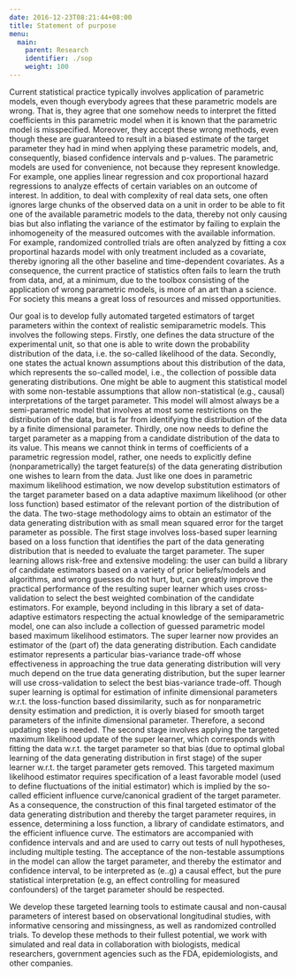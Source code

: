 ```yaml
---
date: 2016-12-23T08:21:44+08:00
title: Statement of purpose
menu:
  main:
    parent: Research
    identifier: ./sop
    weight: 100
---
```


Current statistical practice typically involves application of  parametric models, even though everybody agrees that these parametric models are wrong. That is, they agree that one somehow needs to interpret the fitted coefficients in this parametric model when it is known that the parametric model is misspecified.  Moreover, they accept these wrong methods, even though these are guaranteed to result in a biased estimate of the target parameter they had in mind when applying these parametric models, and, consequently, biased confidence intervals and p-values. The parametric models are used for convenience, not because they represent knowledge. For example, one applies linear regression and cox proportional hazard regressions to  analyze effects of certain variables on an outcome of interest. In addition, to deal with complexity of real data sets, one often ignores large chunks of the observed data on a unit in order to be able to fit one of the available parametric models to the data, thereby not only causing bias but also inflating the variance of the estimator by failing to explain the inhomogeneity of the measured outcomes with the available information. For example, randomized controlled trials are often analyzed by fitting a cox proportinal hazards model with only treatment included as a covariate, thereby ignoring all the other baseline and time-dependent covariates.  As a consequence, the current practice of statistics often fails to learn the truth from data, and, at a minimum, due to the toolbox consisting of the application of wrong parametric models, is more of an art than a science. For society this means a great loss of resources and missed opportunities. 

Our goal is to develop fully automated targeted estimators of target parameters within the context of realistic semiparametric models. This involves the following steps. Firstly, one defines the data structure of the experimental unit, so that one is able to write down the probability  distribution of the data, i.e. the so-called likelihood of the data. Secondly, one states the actual known assumptions about this distribution of the data, which represents the so-called model, i.e., the collection of possible data generating distributions. One might be able to augment this statistical model with some non-testable assumptions that allow non-statistical (e.g., causal) interpretations of the target parameter. This model will almost always be a semi-parametric model that involves at most some restrictions on the distribution of the data, but is far from identifying the distribution of the data by a finite dimensional parameter. Thirdly, one now needs to define the target parameter as a mapping from a candidate distribution of the data to its value. This means we cannot think in terms of coefficients of a parametric regression model, rather, one needs to explicitly define (nonparametrically) the target feature(s) of the data generating distribution one wishes to learn from the data.  Just like one does in parametric maximum likelihood estimation, we now develop substitution estimators of the target parameter based on a data adaptive maximum likelihood (or other loss function) based estimator of the relevant portion of the distribution of the data. The two-stage methodology aims to obtain an estimator of the data generating distribution with as small mean squared error for the target parameter as possible. The first stage involves loss-based super learning based on a loss function that identifies the part of the data generating distribution that is needed to evaluate the target parameter.  The super learning allows risk-free and extensive modeling: the user can build a library of candidate estimators based on a variety of prior beliefs/models and algorithms, and wrong guesses do not hurt, but, can greatly improve the practical performance of the resulting super learner which uses cross-validation to select the best weighted combination of the candidate estimators. For example, beyond including in this library a set of data-adaptive estimators respecting the actual knowledge of the semiparametric model, one can also include a collection of guessed parametric model based maximum likelihood estimators. The super learner now provides an estimator of the (part of) the data generating distribution. Each candidate estimator represents a particular bias-variance trade-off whose effectiveness in approaching the true data generating distribution will very much depend on the true data generating distribution, but the super learner will use cross-validation to select the best bias-variance trade-off.  Though super learning is optimal for estimation of infinite dimensional parameters w.r.t. the loss-function based dissimilarity, such as for nonparametric density estimation and prediction, it is overly biased for smooth target parameters of the infinite dimensional parameter. Therefore, a second updating step is needed. The second stage involves applying the targeted maximum likelihood update of the super learner, which corresponds with fitting the data w.r.t. the target parameter so that bias (due to optimal global learning of the data generating distribution in first stage) of the super learner  w.r.t. the target parameter gets removed. This targeted maximum likelihood estimator requires specification of a least favorable model (used to define fluctuations of the initial estimator) which is implied by the so-called efficient influence curve/canonical gradient of the target parameter. As a consequence, the construction of this final targeted estimator of the data generating distribution and thereby the target parameter requires, in essence, determining a loss function, a library of candidate estimators, and the efficient influence curve.  The estimators are accompanied with confidence intervals and and are used to carry out tests of null hypotheses, including multiple testing. The acceptance of the non-testable assumptions in the model can allow the target parameter, and thereby the estimator and confidence interval, to be interpreted as (e..g) a causal effect, but the pure statistical interpretation (e.g, an effect controlling for measured confounders) of the target parameter should be respected. 

We develop these targeted learning tools to estimate causal and non-causal parameters of interest based on observational longitudinal studies, with informative censoring and missingness, as well as randomized controlled trials. To develop these methods to their fullest potential, we work with simulated and real data in collaboration with biologists, medical researchers, government agencies such as the FDA, epidemiologists, and other companies.